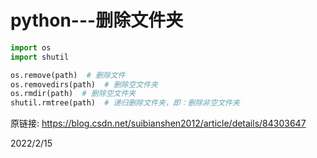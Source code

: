 # python---删除文件夹

```python
import os
import shutil

os.remove(path)  # 删除文件
os.removedirs(path)  # 删除空文件夹
os.rmdir(path)  # 删除空文件夹
shutil.rmtree(path)  # 递归删除文件夹，即：删除非空文件夹
```

原链接: https://blog.csdn.net/suibianshen2012/article/details/84303647  


2022/2/15  
